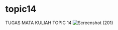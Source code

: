 # topic14
TUGAS MATA KULIAH TOPIC 14
![Screenshot (201)](https://user-images.githubusercontent.com/101104676/172049191-6f62f0c0-99cf-4422-ad9f-0dd1c48b3b00.png)
